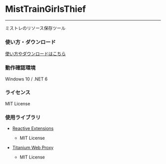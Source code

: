 # MistTrainGirlsThief

------------

ミストレのリソース保存ツール


### 使い方・ダウンロード

[使い方やダウンロードはこちら](https://anseketamen.net/products/mist-train-girls/)


### 動作確認環境

Windows 10 / .NET 6


### ライセンス

MIT License


### 使用ライブラリ

- [Reactive Extensions](https://github.com/dotnet/reactive)
  - MIT License

- [Titanium Web Proxy](https://github.com/justcoding121/Titanium-Web-Proxy)
  - MIT License
